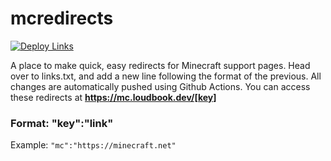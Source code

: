 # mcredirects 
[![Deploy Links](https://github.com/Loudbooks/mcredirects/actions/workflows/deploy.yml/badge.svg)](https://github.com/Loudbooks/mcredirects/actions/workflows/deploy.yml)
 
A place to make quick, easy redirects for Minecraft support pages. Head over to links.txt, and add a new line following the format of the previous. All changes are automatically pushed using Github Actions.
You can access these redirects at **https://mc.loudbook.dev/[key]**

### Format: "key":"link"
Example: `"mc":"https://minecraft.net"`
